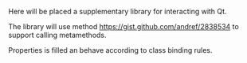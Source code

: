 Here will be placed a supplementary library for interacting with Qt.

The library will use method https://gist.github.com/andref/2838534 to support calling metamethods.

Properties is filled an behave according to class binding rules.